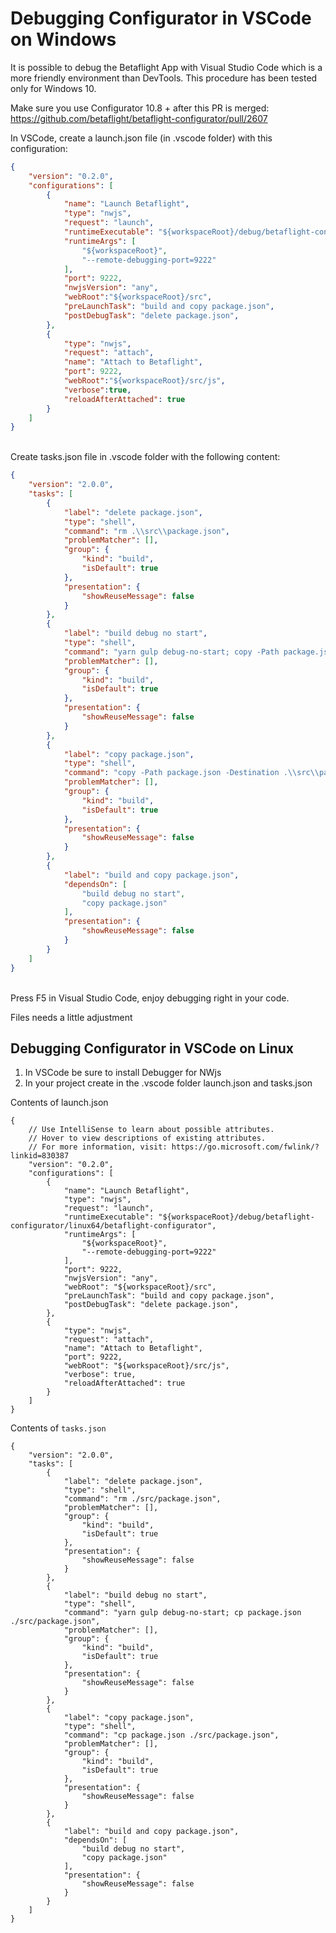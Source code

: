 # Debugging Configurator in VSCode on Windows

It is possible to debug the Betaflight App with Visual Studio Code which is a more friendly environment than DevTools.
This procedure has been tested only for Windows 10.

Make sure you use Configurator 10.8 + after this PR is merged:
https://github.com/betaflight/betaflight-configurator/pull/2607

In VSCode, create a launch.json file (in .vscode folder) with this configuration:
<br/>

```JSON
{
    "version": "0.2.0",
    "configurations": [
        {
            "name": "Launch Betaflight",
            "type": "nwjs",
            "request": "launch",
            "runtimeExecutable": "${workspaceRoot}/debug/betaflight-configurator/win64/betaflight-configurator.exe",
            "runtimeArgs": [
                "${workspaceRoot}",
                "--remote-debugging-port=9222"
            ],
            "port": 9222,
            "nwjsVersion": "any",
            "webRoot":"${workspaceRoot}/src",
            "preLaunchTask": "build and copy package.json",
            "postDebugTask": "delete package.json",
        },
        {
            "type": "nwjs",
            "request": "attach",
            "name": "Attach to Betaflight",
            "port": 9222,
            "webRoot":"${workspaceRoot}/src/js",
            "verbose":true,
            "reloadAfterAttached": true
        }
    ]
}
```

<br/>
Create tasks.json file in .vscode folder with the following content:
<br/>

```JSON
{
    "version": "2.0.0",
    "tasks": [
        {
            "label": "delete package.json",
            "type": "shell",
            "command": "rm .\\src\\package.json",
            "problemMatcher": [],
            "group": {
                "kind": "build",
                "isDefault": true
            },
            "presentation": {
                "showReuseMessage": false
            }
        },
        {
            "label": "build debug no start",
            "type": "shell",
            "command": "yarn gulp debug-no-start; copy -Path package.json -Destination .\\src\\package.json -Force",
            "problemMatcher": [],
            "group": {
                "kind": "build",
                "isDefault": true
            },
            "presentation": {
                "showReuseMessage": false
            }
        },
        {
            "label": "copy package.json",
            "type": "shell",
            "command": "copy -Path package.json -Destination .\\src\\package.json -Force",
            "problemMatcher": [],
            "group": {
                "kind": "build",
                "isDefault": true
            },
            "presentation": {
                "showReuseMessage": false
            }
        },
        {
            "label": "build and copy package.json",
            "dependsOn": [
                "build debug no start",
                "copy package.json"
            ],
            "presentation": {
                "showReuseMessage": false
            }
        }
    ]
}
```

<br/>
Press F5 in Visual Studio Code, enjoy debugging right in your code.

Files needs a little adjustment

## Debugging Configurator in VSCode on Linux

1. In VSCode be sure to install Debugger for NWjs
2. In your project create in the .vscode folder launch.json and tasks.json

Contents of launch.json

```
{
    // Use IntelliSense to learn about possible attributes.
    // Hover to view descriptions of existing attributes.
    // For more information, visit: https://go.microsoft.com/fwlink/?linkid=830387
    "version": "0.2.0",
    "configurations": [
        {
            "name": "Launch Betaflight",
            "type": "nwjs",
            "request": "launch",
            "runtimeExecutable": "${workspaceRoot}/debug/betaflight-configurator/linux64/betaflight-configurator",
            "runtimeArgs": [
                "${workspaceRoot}",
                "--remote-debugging-port=9222"
            ],
            "port": 9222,
            "nwjsVersion": "any",
            "webRoot": "${workspaceRoot}/src",
            "preLaunchTask": "build and copy package.json",
            "postDebugTask": "delete package.json",
        },
        {
            "type": "nwjs",
            "request": "attach",
            "name": "Attach to Betaflight",
            "port": 9222,
            "webRoot": "${workspaceRoot}/src/js",
            "verbose": true,
            "reloadAfterAttached": true
        }
    ]
}
```

Contents of `tasks.json`

```
{
    "version": "2.0.0",
    "tasks": [
        {
            "label": "delete package.json",
            "type": "shell",
            "command": "rm ./src/package.json",
            "problemMatcher": [],
            "group": {
                "kind": "build",
                "isDefault": true
            },
            "presentation": {
                "showReuseMessage": false
            }
        },
        {
            "label": "build debug no start",
            "type": "shell",
            "command": "yarn gulp debug-no-start; cp package.json ./src/package.json",
            "problemMatcher": [],
            "group": {
                "kind": "build",
                "isDefault": true
            },
            "presentation": {
                "showReuseMessage": false
            }
        },
        {
            "label": "copy package.json",
            "type": "shell",
            "command": "cp package.json ./src/package.json",
            "problemMatcher": [],
            "group": {
                "kind": "build",
                "isDefault": true
            },
            "presentation": {
                "showReuseMessage": false
            }
        },
        {
            "label": "build and copy package.json",
            "dependsOn": [
                "build debug no start",
                "copy package.json"
            ],
            "presentation": {
                "showReuseMessage": false
            }
        }
    ]
}
```
